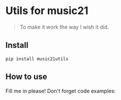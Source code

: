# Utils for music21
> To make it work the way I wish it did.


## Install

`pip install music21utils`

## How to use

Fill me in please! Don't forget code examples:
